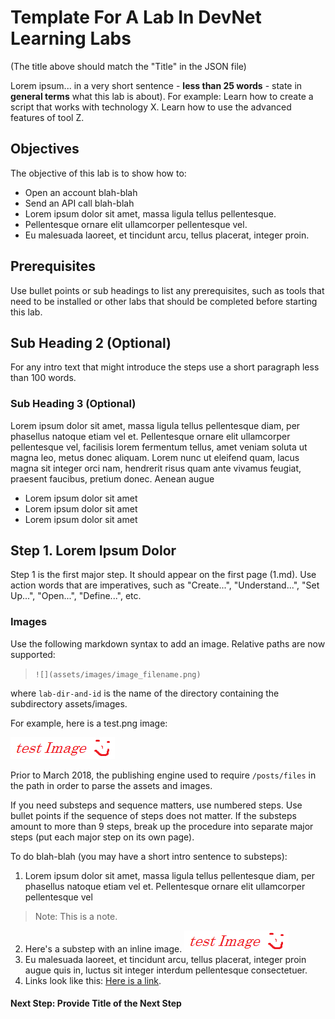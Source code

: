 # Template For A Lab In DevNet Learning Labs

(The title above should match the "Title" in the JSON file)

Lorem ipsum... in a very short sentence - **less than 25 words** - state in **general terms** what this lab is about). For example: Learn how to create a script that works with technology X. Learn how to use the advanced features of tool Z.

## Objectives

The objective of this lab is to show how to:

* Open an account blah-blah
* Send an API call blah-blah
* Lorem ipsum dolor sit amet, massa ligula tellus pellentesque.
* Pellentesque ornare elit ullamcorper pellentesque vel.
* Eu malesuada laoreet, et tincidunt arcu, tellus placerat, integer proin.

## Prerequisites

Use bullet points or sub headings to list any prerequisites, such as tools that need to be installed or other labs that should be completed before starting this lab.

## Sub Heading 2 (Optional)

For any intro text that might introduce the steps use a short paragraph less than 100 words.

### Sub Heading 3 (Optional)

Lorem ipsum dolor sit amet, massa ligula tellus pellentesque diam, per phasellus natoque etiam vel et. Pellentesque ornare elit ullamcorper pellentesque vel, facilisis lorem fermentum tellus, amet veniam soluta ut magna leo, metus donec aliquam. Lorem nunc ut eleifend quam, lacus magna sit integer orci nam, hendrerit risus quam ante vivamus feugiat, praesent faucibus, pretium donec. Aenean augue

* Lorem ipsum dolor sit amet
* Lorem ipsum dolor sit amet
* Lorem ipsum dolor sit amet


## Step 1. Lorem Ipsum Dolor

Step 1 is the first major step. It should appear on the first page (1.md). Use action words that are imperatives, such as "Create...", "Understand...", "Set Up...", "Open...", "Define...", etc.

### Images

Use the following markdown syntax to add an image. Relative paths are now supported:

> `![](assets/images/image_filename.png)`

where `lab-dir-and-id` is the name of the directory containing the subdirectory assets/images.

For example, here is a test.png image:

![](assets/images/test_image.png)

Prior to March 2018, the publishing engine used to require `/posts/files` in the path in order to parse the assets and images.

If you need substeps and sequence matters, use numbered steps. Use bullet points if the sequence of steps does not matter. If the substeps amount to more than 9 steps, break up the procedure into separate major steps (put each major step on its own page).

To do blah-blah (you may have a short intro sentence to substeps):

1. Lorem ipsum dolor sit amet, massa ligula tellus pellentesque diam, per phasellus natoque etiam vel et. Pellentesque ornare elit ullamcorper pellentesque vel
  > Note: This is a note.
2. Here's a substep with an inline image.
  ![](assets/images/test_image.png)
3. Eu malesuada laoreet, et tincidunt arcu, tellus placerat, integer proin augue quis in, luctus sit integer interdum pellentesque consectetuer.
4. Links look like this: [Here is a link](http://www.cisco.com).

#### Next Step: Provide Title of the Next Step

